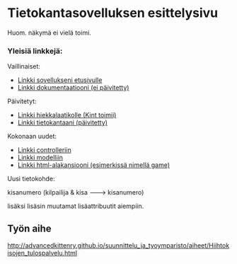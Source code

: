# Tietokantasovelluksen esittelysivu

Huom. näkymä ei vielä toimi.

### Yleisiä linkkejä:

Vaillinaiset:
* [Linkki sovellukseni etusivulle](http://ezaalto.users.cs.helsinki.fi/hemohes/)
* [Linkki dokumentaatiooni (ei päivitetty)](https://github.com/MucousDischarge/Tsoha-Bootstrap/blob/master/doc/dokumentaatio.pdf)

Päivitetyt:
- [Linkki hiekkalaatikolle (Kint toimii)](http://ezaalto.users.cs.helsinki.fi/hemohes/hiekkalaatikko)
- [Linkki tietokantaani (päivitetty)](http://ezaalto.users.cs.helsinki.fi/hemohes/tietokantayhteys)

Kokonaan uudet:
* [Linkki controlleriin](https://github.com/MucousDischarge/Tsoha-Bootstrap/blob/master/app/controllers/mallicontroller.php)
* [Linkki modelliin](https://github.com/MucousDischarge/Tsoha-Bootstrap/blob/master/app/models/malliluokka.php)
* [Linkki html-alakansiooni (esimerkissä nimellä game)](https://github.com/MucousDischarge/Tsoha-Bootstrap/tree/master/app/views/kisa)

Uusi tietokohde:

kisanumero (kilpailija & kisa ---> kisanumero)

lisäksi lisäsin muutamat lisäattribuutit aiempiin.

## Työn aihe

http://advancedkittenry.github.io/suunnittelu_ja_tyoymparisto/aiheet/Hiihtokisojen_tulospalvelu.html

